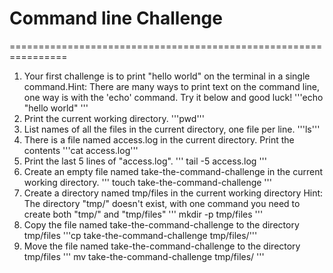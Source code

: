 # Command line Challenge

================================================================
1. Your first challenge is to print "hello world" on the terminal in a single command.Hint: There are many ways to print text on the command line, one way is with the 'echo' command. Try it below and good luck!
	'''echo "hello world" '''
2. Print the current working directory.
	'''pwd'''
3. List names of all the files in the current directory, one file per line.
	'''ls'''
4. There is a file named access.log in the current directory. Print the contents
	'''cat access.log'''
5. Print the last 5 lines of "access.log".
	''' tail -5 access.log  '''
6. Create an empty file named take-the-command-challenge in the current working directory.
	''' touch take-the-command-challenge '''
7. Create a directory named tmp/files in the current working directory
Hint: The directory "tmp/" doesn't exist, with one command you need to create both "tmp/" and "tmp/files"
	''' mkdir -p tmp/files '''
8. Copy the file named take-the-command-challenge to the directory tmp/files
	'''cp take-the-command-challenge tmp/files/'''
9. Move the file named take-the-command-challenge to the directory tmp/files
	''' mv take-the-command-challenge tmp/files/ '''

